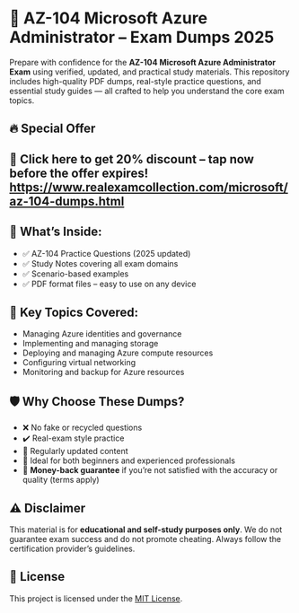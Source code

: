 # 📘 AZ-104 Microsoft Azure Administrator – Exam Dumps 2025

Prepare with confidence for the **AZ-104 Microsoft Azure Administrator Exam** using verified, updated, and practical study materials. This repository includes high-quality PDF dumps, real-style practice questions, and essential study guides — all crafted to help you understand the core exam topics.
## 🔥 Special Offer  
🎁 **Click here to get 20% discount – tap now before the offer expires!**
https://www.realexamcollection.com/microsoft/az-104-dumps.html
---

## 📂 What’s Inside:
- ✅ AZ-104 Practice Questions (2025 updated)
- ✅ Study Notes covering all exam domains
- ✅ Scenario-based examples
- ✅ PDF format files – easy to use on any device

## 🎯 Key Topics Covered:
- Managing Azure identities and governance  
- Implementing and managing storage  
- Deploying and managing Azure compute resources  
- Configuring virtual networking  
- Monitoring and backup for Azure resources

## 🛡️ Why Choose These Dumps?

- ❌ No fake or recycled questions  
- ✔️ Real-exam style practice  
- 🔄 Regularly updated content  
- 🧠 Ideal for both beginners and experienced professionals  
- 💸 **Money-back guarantee** if you’re not satisfied with the accuracy or quality (terms apply)

## ⚠️ Disclaimer
This material is for **educational and self-study purposes only**. We do not guarantee exam success and do not promote cheating. Always follow the certification provider’s guidelines.

## 📄 License
This project is licensed under the [MIT License](./LICENSE).
 
